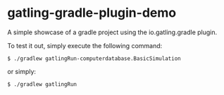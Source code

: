# gatling-gradle-plugin-demo

A simple showcase of a gradle project using the io.gatling.gradle plugin.

To test it out, simply execute the following command:

```console
$ ./gradlew gatlingRun-computerdatabase.BasicSimulation
```

or simply:

```console
$ ./gradlew gatlingRun
```
